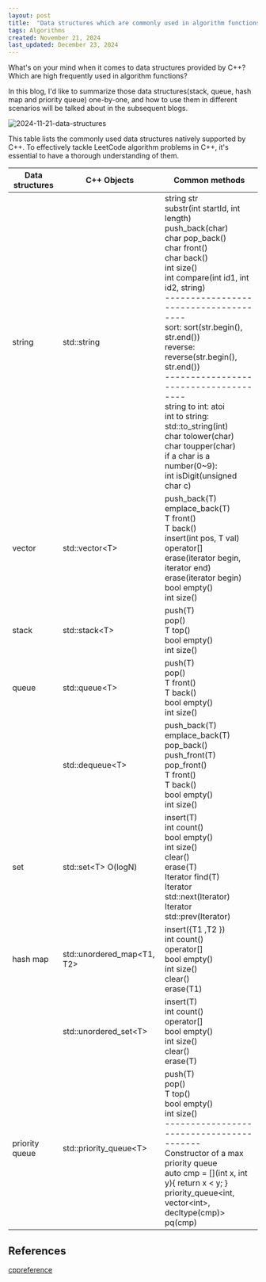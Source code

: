 ```yaml
---
layout: post
title:  "Data structures which are commonly used in algorithm functions and natively supported in C++"
tags: Algorithms
created: November 21, 2024
last_updated: December 23, 2024
---
```


What's on your mind when it comes to data structures provided by C++? Which are high frequently used in algorithm functions?<!--more-->

In this blog, I'd like to summarize those data structures(stack, queue, hash map and priority queue) one-by-one, and how to use them in different scenarios will be talked about in the subsequent blogs.

![2024-11-21-data-structures](../../../assets/images/2024-11-21-data-structures.svg)

This table lists the commonly used data structures natively supported by C++. To effectively tackle LeetCode algorithm problems in C++, it's essential to have a thorough understanding of them.

| Data structures | C++ Objects | Common methods                     |
| --------------- | ------------- | ---------------------------------- |
| string | std::string | string str<br/>substr(int startId, int length)<br/>push_back(char)<br/>char pop_back()<br/>char front()<br/>char back()<br/>int size()<br/>int compare(int id1, int id2, string)<br/>--------------------------------------<br/>sort: sort(str.begin(), str.end())<br/>reverse: reverse(str.begin(), str.end())<br/>--------------------------------------<br/>string to int: atoi<br/>int to string: std::to_string(int)<br/>char tolower(char)<br/>char toupper(char)<br/>if a char is a number(0~9):<br/>int isDigit(unsigned char c) |
| vector | std::vector\<T> | push_back(T)<br/>emplace_back(T)<br/>T front()<br/>T back()<br/>insert(int pos, T val)<br/>operator[]<br/>erase(iterator begin, iterator end)<br/>erase(iterator begin)<br/>bool empty()<br/>int size() |
| stack           | std::stack\<T> | push(T)<br>pop()<br/>T top()<br/>bool empty()<br/>int size()  |
| queue | std::queue\<T> | push(T)<br/>pop()<br/>T front()<br/>T back()<br/>bool empty()<br/>int size() |
|                 | std::dequeue\<T> | push_back(T)<br/>emplace_back(T)<br/>pop_back()<br/>push_front(T)<br/>pop_front()<br/>T front()<br/>T back()<br/>bool empty()<br/>int size() |
| set | std::set\<T>   O(logN) | insert(T)<br/>int count()<br/>bool empty()<br/>int size()<br/>clear()<br/>erase(T)<br/>Iterator find(T)<br/>Iterator std::next(Iterator)<br/>Iterator std::prev(Iterator) |
| hash map   | std::unordered_map<T1, T2> | insert({T1 ,T2 })<br/>int count()<br/>operator[]<br/>bool empty()<br/>int size()<br/>clear()<br/>erase(T1) |
|  | std::unordered_set\<T> | insert(T)<br/>int count()<br/>operator[]<br/>bool empty()<br/>int size()<br/>clear()<br/>erase(T) |
| priority queue | std::priority_queue\<T> | push(T)<br/>pop()<br/>T top()<br/>bool empty()<br/>int size()<br/>-----------------------------------------<br/>Constructor of a max priority queue<br/>auto cmp = \[](int x, int y){ return x < y; }<br/>priority_queue<int, vector\<int>, decltype(cmp)> pq(cmp) |



## References

[cppreference](https://en.cppreference.com/)
